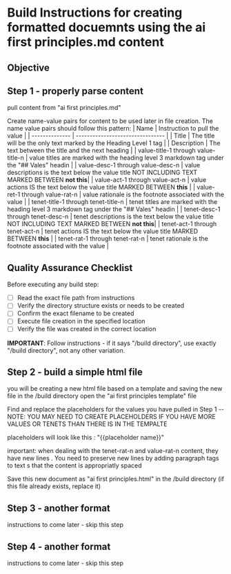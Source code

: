 # Build Instructions for creating formatted docuemnts using the ai first principles.md content

## Objective

## Step 1 - properly parse content
pull content from "ai first principles.md"

Create name-value pairs for content to be used later in file creation. The name value pairs should follow this pattern:
| Name           | Instruction to pull the value    |
| -------------- | -------------------------------- |
| Title        | The title will be the only text marked by the Heading Level 1 tag |
| Description  | The text between the title and the next heading |
| value-title-1 through value-title-n | value titles are marked with the heading level 3 markdown tag under the "## Vales" headin |
| value-desc-1 through value-desc-n   | value descriptions is the text below the value title NOT INCLUDING TEXT MARKED BETWEEN **not this**|
| value-act-1 through value-act-n     | value actions IS the text below the value title MARKED BETWEEN **this** |
| value-ret-1 through value-rat-n     | value rationale is the footnote associated with the value |
| tenet-title-1 through tenet-title-n | tenet titles are marked with the heading level 3 markdown tag under the "## Vales" headin |
| tenet-desc-1 through tenet-desc-n   | tenet descriptions is the text below the value title NOT INCLUDING TEXT MARKED BETWEEN **not this**|
| tenet-act-1 through tenet-act-n     | tenet actions IS the text below the value title MARKED BETWEEN **this** |
| tenet-rat-1 through tenet-rat-n     | tenet rationale is the footnote associated with the value |

## Quality Assurance Checklist
Before executing any build step:
- [ ] Read the exact file path from instructions
- [ ] Verify the directory structure exists or needs to be created  
- [ ] Confirm the exact filename to be created
- [ ] Execute file creation in the specified location
- [ ] Verify the file was created in the correct location

**IMPORTANT**: Follow instructions - if it says "/build directory", use exactly "/build directory", not any other variation.

## Step 2 - build a simple html file
you will be creating a new html file based on a template and saving the new file in the 
/build directory
open the "ai first principles template" file

Find and replace the placeholders for the values you have pulled in Step 1
-- NOTE: YOU MAY NEED TO CREATE PLACEHOLDERS IF YOU HAVE MORE VALUES OR TENETS THAN THERE IS IN THE TEMPALTE

placeholders will look like this : "{{placeholder name}}"

important: when dealing with the tenet-rat-n and value-rat-n content, they have new lines . You need to preserve new lines by adding paragraph tags to text s that the content is appropriatly spaced 

Save this new document as "ai first principles.html" in the /build directory (if this file already exists, replace it)

## Step 3 - another format
instructions to come later - skip this step


## Step 4 - another format
instructions to come later - skip this step
